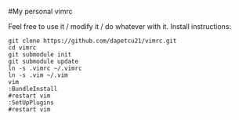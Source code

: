 #My personal vimrc

Feel free to use it / modify it / do whatever with it.
Install instructions:

	git clone https://github.com/dapetcu21/vimrc.git
	cd vimrc
	git submodule init
	git submodule update
	ln -s .vimrc ~/.vimrc
	ln -s .vim ~/.vim
	vim
	:BundleInstall
	#restart vim
	:SetUpPlugins
	#restart vim




